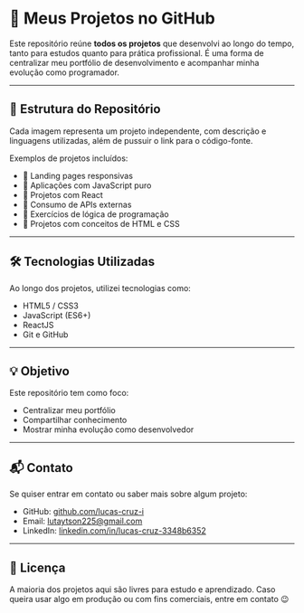 # 🧩 Meus Projetos no GitHub

Este repositório reúne **todos os projetos** que desenvolvi ao longo do tempo, tanto para estudos quanto para prática profissional. É uma forma de centralizar meu portfólio de desenvolvimento e acompanhar minha evolução como programador.

---

## 📁 Estrutura do Repositório

Cada imagem representa um projeto independente, com descrição e linguagens utilizadas, além de pussuir o link para o código-fonte.

Exemplos de projetos incluídos:

- 🔹 Landing pages responsivas
- 🔹 Aplicações com JavaScript puro
- 🔹 Projetos com React
- 🔹 Consumo de APIs externas
- 🔹 Exercícios de lógica de programação
- 🔹 Projetos com conceitos de HTML e CSS

---

## 🛠️ Tecnologias Utilizadas

Ao longo dos projetos, utilizei tecnologias como:

- HTML5 / CSS3
- JavaScript (ES6+)
- ReactJS
- Git e GitHub

---

## 💡 Objetivo

Este repositório tem como foco:

- Centralizar meu portfólio
- Compartilhar conhecimento
- Mostrar minha evolução como desenvolvedor

---

## 📬 Contato

Se quiser entrar em contato ou saber mais sobre algum projeto:

- GitHub: [github.com/lucas-cruz-i](https://github.com/lucas-cruz-i)
- Email: lutaytson225@gmail.com
- LinkedIn: [linkedin.com/in/lucas-cruz-3348b6352](https://www.linkedin.com/in/lucas-cruz-3348b6352/?originalSubdomain=br)

---

## 📄 Licença

A maioria dos projetos aqui são livres para estudo e aprendizado. Caso queira usar algo em produção ou com fins comerciais, entre em contato 😉

